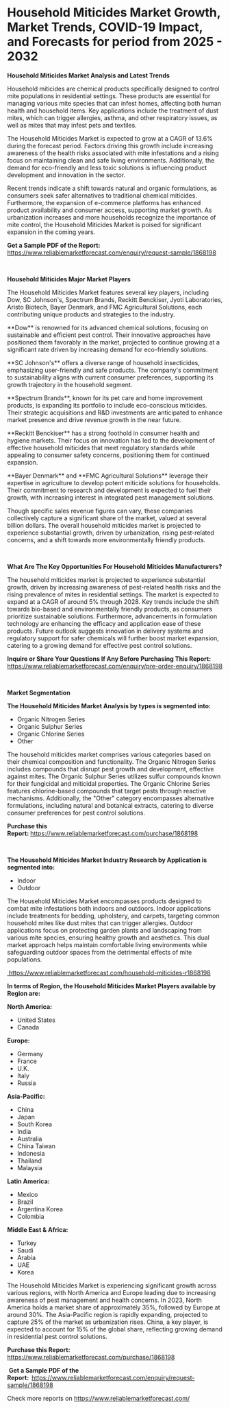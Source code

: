 <p><h1>Household Miticides Market Growth, Market Trends, COVID-19 Impact, and Forecasts for period from 2025 - 2032</h1></p><p><strong>Household Miticides Market Analysis and Latest Trends</strong></p>
<p><p>Household miticides are chemical products specifically designed to control mite populations in residential settings. These products are essential for managing various mite species that can infest homes, affecting both human health and household items. Key applications include the treatment of dust mites, which can trigger allergies, asthma, and other respiratory issues, as well as mites that may infest pets and textiles.</p><p>The Household Miticides Market is expected to grow at a CAGR of 13.6% during the forecast period. Factors driving this growth include increasing awareness of the health risks associated with mite infestations and a rising focus on maintaining clean and safe living environments. Additionally, the demand for eco-friendly and less toxic solutions is influencing product development and innovation in the sector. </p><p>Recent trends indicate a shift towards natural and organic formulations, as consumers seek safer alternatives to traditional chemical miticides. Furthermore, the expansion of e-commerce platforms has enhanced product availability and consumer access, supporting market growth. As urbanization increases and more households recognize the importance of mite control, the Household Miticides Market is poised for significant expansion in the coming years.</p></p>
<p><strong>Get a Sample PDF of the Report:&nbsp;</strong> <a href="https://www.reliablemarketforecast.com/enquiry/request-sample/1868198?utm_campaign=3197&utm_medium=2&utm_source=Github&utm_content=ia&utm_term=05042025&utm_id=household-miticides">https://www.reliablemarketforecast.com/enquiry/request-sample/1868198</a></p>
<p>&nbsp;</p>
<p><strong>Household Miticides Major Market Players</strong></p>
<p><p>The Household Miticides Market features several key players, including Dow, SC Johnson's, Spectrum Brands, Reckitt Benckiser, Jyoti Laboratories, Aristo Biotech, Bayer Denmark, and FMC Agricultural Solutions, each contributing unique products and strategies to the industry.</p><p>**Dow** is renowned for its advanced chemical solutions, focusing on sustainable and efficient pest control. Their innovative approaches have positioned them favorably in the market, projected to continue growing at a significant rate driven by increasing demand for eco-friendly solutions.</p><p>**SC Johnson's** offers a diverse range of household insecticides, emphasizing user-friendly and safe products. The company's commitment to sustainability aligns with current consumer preferences, supporting its growth trajectory in the household segment.</p><p>**Spectrum Brands**, known for its pet care and home improvement products, is expanding its portfolio to include eco-conscious miticides. Their strategic acquisitions and R&D investments are anticipated to enhance market presence and drive revenue growth in the near future.</p><p>**Reckitt Benckiser** has a strong foothold in consumer health and hygiene markets. Their focus on innovation has led to the development of effective household miticides that meet regulatory standards while appealing to consumer safety concerns, positioning them for continued expansion.</p><p>**Bayer Denmark** and **FMC Agricultural Solutions** leverage their expertise in agriculture to develop potent miticide solutions for households. Their commitment to research and development is expected to fuel their growth, with increasing interest in integrated pest management solutions.</p><p>Though specific sales revenue figures can vary, these companies collectively capture a significant share of the market, valued at several billion dollars. The overall household miticides market is projected to experience substantial growth, driven by urbanization, rising pest-related concerns, and a shift towards more environmentally friendly products.</p></p>
<p>&nbsp;</p>
<p><strong>What Are The Key Opportunities For Household Miticides Manufacturers?</strong></p>
<p><p>The household miticides market is projected to experience substantial growth, driven by increasing awareness of pest-related health risks and the rising prevalence of mites in residential settings. The market is expected to expand at a CAGR of around 5% through 2028. Key trends include the shift towards bio-based and environmentally friendly products, as consumers prioritize sustainable solutions. Furthermore, advancements in formulation technology are enhancing the efficacy and application ease of these products. Future outlook suggests innovation in delivery systems and regulatory support for safer chemicals will further boost market expansion, catering to a growing demand for effective pest control solutions.</p></p>
<p><strong>Inquire or Share Your Questions If Any Before Purchasing This Report:</strong> <a href="https://www.reliablemarketforecast.com/enquiry/pre-order-enquiry/1868198?utm_campaign=3197&utm_medium=2&utm_source=Github&utm_content=ia&utm_term=05042025&utm_id=household-miticides">https://www.reliablemarketforecast.com/enquiry/pre-order-enquiry/1868198</a></p>
<p>&nbsp;</p>
<p><strong>Market Segmentation</strong></p>
<p><strong>The Household Miticides Market Analysis by types is segmented into:</strong></p>
<p><ul><li>Organic Nitrogen Series</li><li>Organic Sulphur Series</li><li>Organic Chlorine Series</li><li>Other</li></ul></p>
<p><p>The household miticides market comprises various categories based on their chemical composition and functionality. The Organic Nitrogen Series includes compounds that disrupt pest growth and development, effective against mites. The Organic Sulphur Series utilizes sulfur compounds known for their fungicidal and miticidal properties. The Organic Chlorine Series features chlorine-based compounds that target pests through reactive mechanisms. Additionally, the "Other" category encompasses alternative formulations, including natural and botanical extracts, catering to diverse consumer preferences for pest control solutions.</p></p>
<p><strong>Purchase this Report:&nbsp;</strong><a href="https://www.reliablemarketforecast.com/purchase/1868198?utm_campaign=3197&utm_medium=2&utm_source=Github&utm_content=ia&utm_term=05042025&utm_id=household-miticides">https://www.reliablemarketforecast.com/purchase/1868198</a></p>
<p>&nbsp;</p>
<p><strong>The Household Miticides Market Industry Research by Application is segmented into:</strong></p>
<p><ul><li>Indoor</li><li>Outdoor</li></ul></p>
<p><p>The Household Miticides Market encompasses products designed to combat mite infestations both indoors and outdoors. Indoor applications include treatments for bedding, upholstery, and carpets, targeting common household mites like dust mites that can trigger allergies. Outdoor applications focus on protecting garden plants and landscaping from various mite species, ensuring healthy growth and aesthetics. This dual market approach helps maintain comfortable living environments while safeguarding outdoor spaces from the detrimental effects of mite populations.</p></p>
<p><a href="https://www.reliablemarketforecast.com/household-miticides-r1868198?utm_campaign=3197&utm_medium=2&utm_source=Github&utm_content=ia&utm_term=05042025&utm_id=household-miticides">&nbsp;https://www.reliablemarketforecast.com/household-miticides-r1868198</a></p>
<p><strong>In terms of Region, the Household Miticides Market Players available by Region are:</strong></p>
<p>
    <p> <strong> North America: </strong>
        <ul>
            <li>United States</li>
            <li>Canada</li>
        </ul>
        </p> 
    <p> <strong> Europe: </strong>
        <ul>
            <li>Germany</li>
            <li>France</li>
            <li>U.K.</li>
            <li>Italy</li>
            <li>Russia</li>
        </ul>
        </p> 
    <p> <strong> Asia-Pacific: </strong>
        <ul>
            <li>China</li>
            <li>Japan</li>
            <li>South Korea</li>
            <li>India</li>
            <li>Australia</li>
            <li>China Taiwan</li>
            <li>Indonesia</li>
            <li>Thailand</li>
            <li>Malaysia</li>
        </ul>
        </p> 
    <p> <strong> Latin America: </strong>
        <ul>
            <li>Mexico</li>
            <li>Brazil</li>
            <li>Argentina Korea</li>
            <li>Colombia</li>
        </ul>
        </p> 
    <p> <strong> Middle East & Africa: </strong>
        <ul>
            <li>Turkey</li>
            <li>Saudi</li>
            <li>Arabia</li>
            <li>UAE</li>
            <li>Korea</li>
        </ul>
    </p>
    </p>
<p><p>The Household Miticides Market is experiencing significant growth across various regions, with North America and Europe leading due to increasing awareness of pest management and health concerns. In 2023, North America holds a market share of approximately 35%, followed by Europe at around 30%. The Asia-Pacific region is rapidly expanding, projected to capture 25% of the market as urbanization rises. China, a key player, is expected to account for 15% of the global share, reflecting growing demand in residential pest control solutions.</p></p>
<p><strong>Purchase this Report: </strong><a href="https://www.reliablemarketforecast.com/purchase/1868198?utm_campaign=3197&utm_medium=2&utm_source=Github&utm_content=ia&utm_term=05042025&utm_id=household-miticides">https://www.reliablemarketforecast.com/purchase/1868198</a></p>
<p>&nbsp;<strong>Get a Sample PDF of the Report:&nbsp;&nbsp;</strong><a href="https://www.reliablemarketforecast.com/enquiry/request-sample/1868198?utm_campaign=3197&utm_medium=2&utm_source=Github&utm_content=ia&utm_term=05042025&utm_id=household-miticides">https://www.reliablemarketforecast.com/enquiry/request-sample/1868198</a></p>
<p><strong></strong></p>
<p>Check more reports on <a href="https://www.reliablemarketforecast.com/?utm_campaign=3197&utm_medium=2&utm_source=Github&utm_content=ia&utm_term=05042025&utm_id=household-miticides">https://www.reliablemarketforecast.com/</a></p>